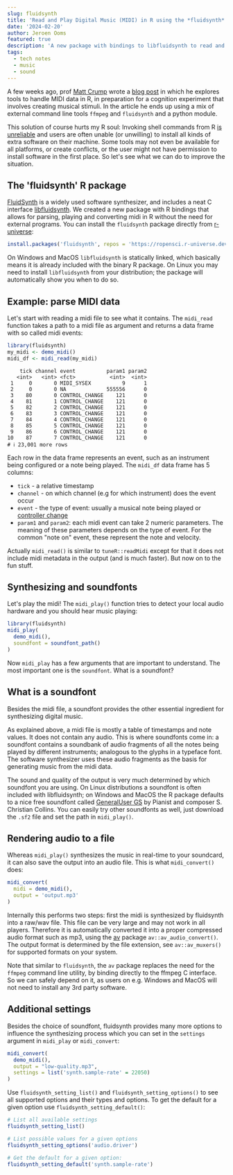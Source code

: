 ```yaml
---
slug: fluidsynth
title: 'Read and Play Digital Music (MIDI) in R using the *fluidsynth* package'
date: '2024-02-20'
author: Jeroen Ooms
featured: true
description: 'A new package with bindings to libfluidsynth to read and synthesize midi files in R'
tags:
  - tech notes
  - music
  - sound
---
```


A few weeks ago, prof [Matt Crump](https://www.crumplab.com/people/matt_crump.html) wrote a [blog post](https://homophony.quest/blog/32_1_30_24_R_synth/) in which he explores tools to handle MIDI data in R, in preparation for a cognition experiment that involves creating musical stimuli. In the article he ends up using a mix of external command line tools `ffmpeg` and `fluidsynth` and a python module.

This solution of course hurts my R soul: Invoking shell commands from R [is unreliable](http://localhost:1313/blog/2021/09/13/system-calls-r-package/#downsides-of-system-commands) and users are often unable (or unwilling) to install all kinds of extra software on their machine. Some tools may not even be available for all platforms, or create conflicts, or the user might not have permission to install software in the first place. So let's see what we can do to improve the situation.


## The 'fluidsynth' R package

[FluidSynth](https://www.fluidsynth.org/) is a widely used software synthesizer, and includes a neat C interface [libfluidsynth](https://www.fluidsynth.org/api/). We created a new package with R bindings that allows for parsing, playing and converting midi in R without the need for external programs. You can install the `fluidsynth` package directly from [r-universe](https://ropensci.r-universe.dev/fluidsynth):


```r
install.packages('fluidsynth', repos = 'https://ropensci.r-universe.dev')
```

On Windows and MacOS `libfluidsynth` is statically linked, which basically means it is already included with the binary R package. On Linux you may need to install `libfluidsynth` from your distribution; the package will automatically show you when to do so.


## Example: parse MIDI data

Let's start with reading a midi file to see what it contains. The `midi_read` function takes a path to a midi file as argument and returns a data frame with so called midi events:

```r
library(fluidsynth)
my_midi <- demo_midi()
midi_df <- midi_read(my_midi)
```
```
    tick channel event          param1 param2
   <int>   <int> <fct>           <int>  <int>
 1     0       0 MIDI_SYSEX          9      1
 2     0       0 NA             555556      0
 3    80       0 CONTROL_CHANGE    121      0
 4    81       1 CONTROL_CHANGE    121      0
 5    82       2 CONTROL_CHANGE    121      0
 6    83       3 CONTROL_CHANGE    121      0
 7    84       4 CONTROL_CHANGE    121      0
 8    85       5 CONTROL_CHANGE    121      0
 9    86       6 CONTROL_CHANGE    121      0
10    87       7 CONTROL_CHANGE    121      0
# ℹ 23,001 more rows
```

Each row in the data frame represents an event, such as an instrument being configured or a note being played. The `midi_df` data frame has 5 columns:

 - `tick` - a relative timestamp
 - `channel` - on which channel (e.g for which instrument) does the event occur
 - `event` - the type of event: usually a musical note being played or [controller change](https://cmtext.indiana.edu/MIDI/chapter3_controller_change.php)
 - `param1` and `param2`: each midi event can take 2 numeric parameters. The meaning of these parameters depends on the type of event. For the common "note on" event, these represent the note and velocity.

Actually `midi_read()` is similar to `tuneR::readMidi` except for that it does not include midi metadata in the output (and is much faster). But now on to the fun stuff.

## Synthesizing and soundfonts

Let's play the midi! The `midi_play()` function tries to detect your local audio hardware and you should hear music playing:

```r
library(fluidsynth)
midi_play(
  demo_midi(),
  soundfont = soundfont_path()
)
```

Now `midi_play` has a few arguments that are important to understand. The most important one is the `soundfont`. What is a soundfont?

## What is a soundfont

Besides the midi file, a soundfont provides the other essential ingredient for synthesizing digital music.

As explained above, a midi file is mostly a table of timestamps and note values. It does not contain any audio. This is where soundfonts come in: a soundfont contains a soundbank of audio fragments of all the notes being played by different instruments; analogous to the glyphs in a typeface font. The software synthesizer uses these audio fragments as the basis for generating music from the midi data.

The sound and quality of the output is very much determined by which soundfont you are using. On Linux distributions a soundfont is often included with libfluidsynth; on Windows and MacOS the R package defaults to a nice free soundfont called [GeneralUser GS](https://schristiancollins.com/generaluser) by Pianist and composer S. Christian Collins. You can easily try other soundfonts as well, just download the `.sf2` file and set the path in `midi_play()`.

## Rendering audio to a file

Whereas `midi_play()` synthesizes the music in real-time to your soundcard, it can also save the output into an audio file. This is what `midi_convert()` does:


```r
midi_convert(
  midi = demo_midi(),
  output = 'output.mp3'
)
```

Internally this performs two steps: first the midi is synthesized by fluidsynth into a raw/wav file. This file can be very large and may not work in all players. Therefore it is automatically converted it into a proper compressed audio format such as mp3, using the [av](https://docs.ropensci.org/av/) package `av::av_audio_convert()`. The output format is determined by the file extension, see `av::av_muxers()` for supported formats on your system.

Note that similar to `fluidsynth`, the `av` package replaces the need for the `ffmpeg` command line utility, by binding directly to the ffmpeg C interface. So we can safely depend on it, as users on e.g. Windows and MacOS will not need to install any 3rd party software.

## Additional settings

Besides the choice of soundfont, fluidsynth provides many more options to influence the synthesizing process which you can set in the `settings`  argument in `midi_play` or `midi_convert`:

```r
midi_convert(
  demo_midi(),
  output = "low-quality.mp3",
  settings = list('synth.sample-rate' = 22050)
)
```


Use `fluidsynth_setting_list()` and `fluidsynth_setting_options()` to see all supported options and their types and options. To get the default for a given option use `fluidsynth_setting_default()`:

```r
# List all available settings
fluidsynth_setting_list()

# List possible values for a given options
fluidsynth_setting_options('audio.driver')

# Get the default for a given option:
fluidsynth_setting_default('synth.sample-rate')
```

